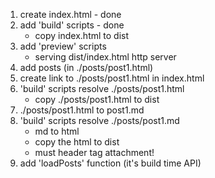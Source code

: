 1. create index.html - done
2. add 'build' scripts - done
   - copy index.html to dist
3. add 'preview' scripts
   - serving dist/index.html http server
4. add posts (in ./posts/post1.html)
5. create link to ./posts/post1.html in index.html
6. 'build' scripts resolve ./posts/post1.html
   - copy ./posts/post1.html to dist
7. ./posts/post1.html to post1.md
8. 'build' scripts resolve ./posts/post1.md
   - md to html
   - copy the html to dist
   - must header tag attachment!
9. add 'loadPosts' function (it's build time API)

